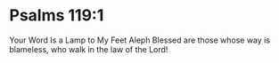 # Psalms 119:1

Your Word Is a Lamp to My Feet Aleph Blessed are those whose way is blameless, who walk in the law of the Lord!

